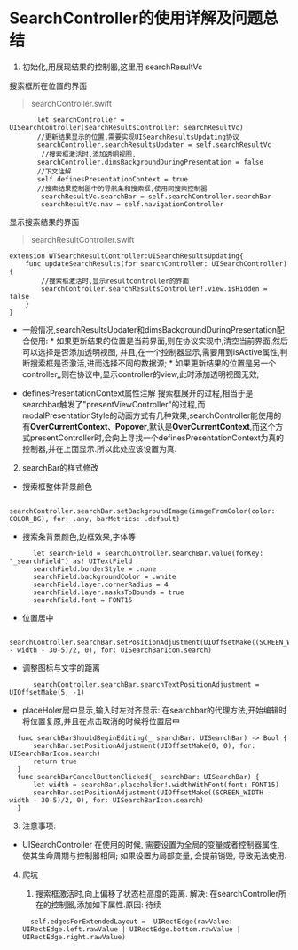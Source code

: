 # SearchController的使用详解及问题总结

1. 初始化,用展现结果的控制器,这里用 searchResultVc

搜索框所在位置的界面
> searchController.swift
```
       let searchController = UISearchController(searchResultsController: searchResultVc)
       //更新结果显示的位置,需要实现UISearchResultsUpdating协议
       searchController.searchResultsUpdater = self.searchResultVc
        //搜索框激活时,添加透明视图,
       searchController.dimsBackgroundDuringPresentation = false
       //下文注解
       self.definesPresentationContext = true
       //搜索结果控制器中的导航条和搜索框,使用同搜索控制器
        searchResultVc.searchBar = self.searchController.searchBar
        searchResultVc.nav = self.navigationController
```
显示搜索结果的界面
> searchResultController.swift
```
extension WTSearchResultController:UISearchResultsUpdating{
    func updateSearchResults(for searchController: UISearchController) {
        //搜索框激活时,显示resultcontroller的界面
        searchController.searchResultsController!.view.isHidden = false        
    }
}
```

* 一般情况,searchResultsUpdater和dimsBackgroundDuringPresentation配合使用:
      * 如果更新结果的位置是当前界面,则在协议实现中,清空当前界面,然后可以选择是否添加透明视图,
      并且,在一个控制器显示,需要用到isActive属性,判断搜索框是否激活,进而选择不同的数据源;
      * 如果更新结果的位置是另一个controller,,则在协议中,显示controller的view,此时添加透明视图无效;

* definesPresentationContext属性注解
      搜索框展开的过程,相当于是searchbar触发了"presentViewController"的过程,而modalPresentationStyle的动画方式有几种效果,searchController能使用的有**OverCurrentContext**、**Popover**,默认是**OverCurrentContext**,而这个方式presentController时,会向上寻找一个definesPresentationContext为真的控制器,并在上面显示.所以此处应该设置为真.


2. searchBar的样式修改

  * 搜索框整体背景颜色
  ```
        searchController.searchBar.setBackgroundImage(imageFromColor(color: COLOR_BG), for: .any, barMetrics: .default)
  ```

  * 搜索条背景颜色,边框效果,字体等
  ```
        let searchField = searchController.searchBar.value(forKey: "_searchField") as! UITextField
        searchField.borderStyle = .none
        searchField.backgroundColor = .white
        searchField.layer.cornerRadius = 4
        searchField.layer.masksToBounds = true
        searchField.font = FONT15
  ```

  * 位置居中 
  ```
        searchController.searchBar.setPositionAdjustment(UIOffsetMake((SCREEN_WIDTH - width - 30-5)/2, 0), for: UISearchBarIcon.search)
  ```

  * 调整图标与文字的距离
  ```
        searchController.searchBar.searchTextPositionAdjustment = UIOffsetMake(5, -1)
  ```

  * placeHoler居中显示,输入时左对齐显示:
  在searchbar的代理方法,开始编辑时将位置复原,并且在点击取消的时候将位置居中

  ```
    func searchBarShouldBeginEditing(_ searchBar: UISearchBar) -> Bool {
        searchBar.setPositionAdjustment(UIOffsetMake(0, 0), for: UISearchBarIcon.search)
        return true
    }
    func searchBarCancelButtonClicked(_ searchBar: UISearchBar) {
        let width = searchBar.placeholder!.widthWithFont(font: FONT15)
        searchBar.setPositionAdjustment(UIOffsetMake((SCREEN_WIDTH - width - 30-5)/2, 0), for: UISearchBarIcon.search)
    }
  ```
  3. 注意事项:

  * UISearchController 在使用的时候, 需要设置为全局的变量或者控制器属性, 使其生命周期与控制器相同; 如果设置为局部变量, 会提前销毁, 导致无法使用.

  4. 爬坑

      1. 搜索框激活时,向上偏移了状态栏高度的距离.
      解决: 在searchController所在的控制器,添加如下属性.原因: 待续
      ```
        self.edgesForExtendedLayout =  UIRectEdge(rawValue: UIRectEdge.left.rawValue | UIRectEdge.bottom.rawValue | UIRectEdge.right.rawValue)
      ``` 

